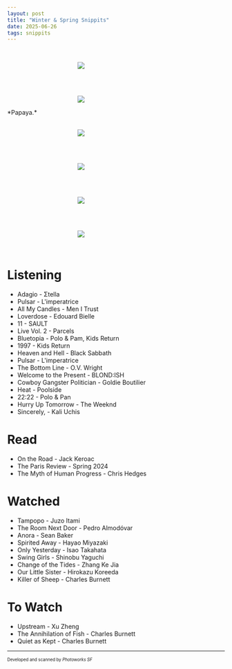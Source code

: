 ```yaml
---
layout: post
title: "Winter & Spring Snippits"
date: 2025-06-26
tags: snippits
---
```


<br>
<p align="center">
<img style="max-width: 1024px; margin: 0 0 0 -162px;" src="https://storage.googleapis.com/fkwang_blog_image_hosting/2025_06_26_winter_spring_snippets/img1.jpg">
</p>
<br>

<br>
<p align="center">
<img style="max-width: 1024px; margin: 0 0 0 -162px;" src="https://storage.googleapis.com/fkwang_blog_image_hosting/2025_06_26_winter_spring_snippets/img2.jpg">
</p>
*Papaya.*
<br>

<br>
<p align="center">
<img style="max-width: 1024px; margin: 0 0 0 -162px;" src="https://storage.googleapis.com/fkwang_blog_image_hosting/2025_06_26_winter_spring_snippets/img3.jpg">
</p>
<br>

<br>
<p align="center">
<img style="max-width: 1024px; margin: 0 0 0 -162px;" src="https://storage.googleapis.com/fkwang_blog_image_hosting/2025_06_26_winter_spring_snippets/img4.jpg">
</p>
<br>

<br>
<p align="center">
<img style="max-width: 1024px; margin: 0 0 0 -162px;" src="https://storage.googleapis.com/fkwang_blog_image_hosting/2025_06_26_winter_spring_snippets/img5.jpg">
</p>
<br>

<br>
<p align="center">
<img style="max-width: 1024px; margin: 0 0 0 -162px;" src="https://storage.googleapis.com/fkwang_blog_image_hosting/2025_06_26_winter_spring_snippets/img6.jpg">
</p>
<br>

# Listening

- Adagio - Σtella
- Pulsar - L'imperatrice
- All My Candles - Men I Trust
- Loverdose - Edouard Bielle
- 11 - SAULT
- Live Vol. 2 - Parcels
- Bluetopia - Polo & Pam, Kids Return
- 1997 - Kids Return
- Heaven and Hell - Black Sabbath
- Pulsar - L'imperatrice
- The Bottom Line - O.V. Wright
- Welcome to the Present - BLOND:ISH
- Cowboy Gangster Politician - Goldie Boutilier
- Heat - Poolside
- 22:22 - Polo & Pan
- Hurry Up Tomorrow - The Weeknd
- Sincerely, - Kali Uchis

# Read

- On the Road - Jack Keroac
- The Paris Review - Spring 2024
- The Myth of Human Progress - Chris Hedges


# Watched

- Tampopo - Juzo Itami
- The Room Next Door - Pedro Almodóvar
- Anora - Sean Baker
- Spirited Away - Hayao Miyazaki
- Only Yesterday - Isao Takahata
- Swing Girls - Shinobu Yaguchi
- Change of the Tides - Zhang Ke Jia
- Our Little Sister - Hirokazu Koreeda
- Killer of Sheep - Charles Burnett

# To Watch
- Upstream - Xu Zheng
- The Annihilation of Fish - Charles Burnett
- Quiet as Kept - Charles Burnett

---

<sub><sup>Developed and scanned by *Photoworks SF*</sup></sub>

